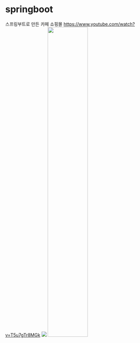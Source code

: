 # springboot
스프링부트로 만든 카페 쇼핑몰 
https://www.youtube.com/watch?v=T5u7gTr8MGk
<img src="https://user-images.githubusercontent.com/30253535/153536526-3d1078c2-8cd3-434c-b7c9-14b87c9d449f.png">
[<img src="https://img.youtube.com/vi/<T5u7gTr8MGk>/maxresdefault.jpg" width="50%">](https://youtu.be/<T5u7gTr8MGk>)
